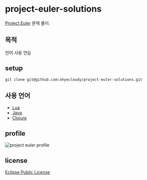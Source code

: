 # project-euler-solutions

[Project Euler](http://projecteuler.net/) 문제 풀이.

## 목적

언어 사용 연습

## setup

    git clone git@github.com:ohyecloudy/project-euler-solutions.git

## 사용 언어

* [Lua](http://www.lua.org/)
* [Java](http://www.java.com/)
* [Clojure](http://clojure.org/)

## profile
![project euler profile](http://projecteuler.net/profile/ohyecloudy.png)

## license
[Eclipse Public License](http://www.eclipse.org/legal/epl-v10.html)

